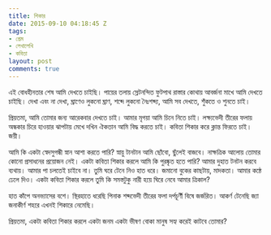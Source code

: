 ```yaml
---
title: শিকার
date: 2015-09-10 04:18:45 Z
tags:
- প্রেম
- লেখালেখি
- কবিতা
layout: post
comments: true
---
```


এই বোধহীনতার শেষ
আমি দেখতে চাইছি।
পায়ের তলায় স্লেটনন্দিত ফুটপাথ
রাস্তার কোথায় আবর্জনা মাখে
আমি দেখতে চাইছি।
দেখা এবং না দেখা,
ঘ্রাণেও লুকনো ঘ্রাণ,
শব্দে লুকনো নৈঃশব্দ্য,
আমি সব দেখতে, শুঁকতে ও শুনতে চাই।

প্রিয়তমা,
আমি তোমার জন্য আরেকবার দেখতে চাই।
আমার মৃগয়া
আমি চিনে নিতে চাই।
লক্ষ্যভেদী তীরের ফলায় অন্ধকার চিরে
হাওয়ার ঝাপটায় মেখে দখিন ঐকতান
আমি বিদ্ধ করতে চাই।
কবিতা শিকার করে ক্লান্ত ফিরতে চাই।
জয়ী।

আমি কি একটা
স্বেদসুগন্ধী স্নান আশা করতে পারি?
স্নায়ু টানটান
আমি ছোঁবো,
ছুঁলেই বাজবে।
নাক্ষত্রিক আলোয়
তোমার কোনো প্রসাধনের প্রয়োজন নেই।
একটা কবিতা শিকার করলে
আমি কি পুরষ্কৃত হতে পারি?
আমার দুহাত টনটন করবে ব্যথায়।
আমার পা চলতেই চাইবে না।
তুমি ঘরে টেনে নিও হাত ধরে।
জমানো বুকের কাছটায়,
মাদকতা।
আমার কন্ঠে ঢেলে দিও।
একটা কবিতা শিকার করলে
তুমি কি সমস্তটুকু নারী হয়ে
ঘিরে নেবে আমার ত্রিকাল?

হাত কাঁপে অনভ্যাসের বশে।
স্থিরহাতে ধরেছি পিনাক
শব্দভেদী তীরের ফলা
দর্পচূর্ণী বিষে জর্জরিত।
আকর্ণ টেনেছি জ্যা
জনাকীর্ণ শহরে এখনই
শিকারে নেমেছি।

প্রিয়তমা,
একটা কবিতা শিকার করলে
একটা জনম
একটা ভীষণ বোকা মানুষ
সহ্য করেই কাটবে তোমার?
